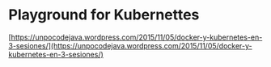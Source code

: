# Playground for Kubernettes
[https://unpocodejava.wordpress.com/2015/11/05/docker-y-kubernetes-en-3-sesiones/](https://unpocodejava.wordpress.com/2015/11/05/docker-y-kubernetes-en-3-sesiones/)
